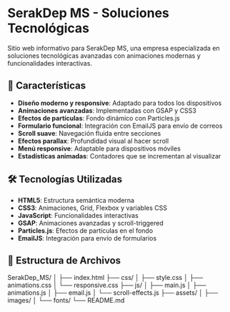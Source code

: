 # SerakDep MS - Soluciones Tecnológicas

Sitio web informativo para SerakDep MS, una empresa especializada en soluciones tecnológicas avanzadas con animaciones modernas y funcionalidades interactivas.

## 🚀 Características

- **Diseño moderno y responsive**: Adaptado para todos los dispositivos
- **Animaciones avanzadas**: Implementadas con GSAP y CSS3
- **Efectos de partículas**: Fondo dinámico con Particles.js
- **Formulario funcional**: Integración con EmailJS para envío de correos
- **Scroll suave**: Navegación fluida entre secciones
- **Efectos parallax**: Profundidad visual al hacer scroll
- **Menú responsive**: Adaptable para dispositivos móviles
- **Estadísticas animadas**: Contadores que se incrementan al visualizar

## 🛠️ Tecnologías Utilizadas

- **HTML5**: Estructura semántica moderna
- **CSS3**: Animaciones, Grid, Flexbox y variables CSS
- **JavaScript**: Funcionalidades interactivas
- **GSAP**: Animaciones avanzadas y scroll-triggered
- **Particles.js**: Efectos de partículas en el fondo
- **EmailJS**: Integración para envío de formularios

## 📁 Estructura de Archivos

SerakDep_MS/
│
├── index.html
├── css/
│ ├── style.css
│ ├── animations.css
│ └── responsive.css
├── js/
│ ├── main.js
│ ├── animations.js
│ ├── email.js
│ └── scroll-effects.js
├── assets/
│ ├── images/
│ └── fonts/
└── README.md
